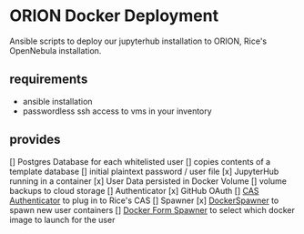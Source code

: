 # ORION Docker Deployment

Ansible scripts to deploy our jupyterhub installation to ORION, Rice's
OpenNebula installation.  

## requirements

* ansible installation
* passwordless ssh access to vms in your inventory

## provides

[] Postgres Database for each whitelisted user
    [] copies contents of a template database
    [] initial plaintext password / user file
[x] JupyterHub running in a container
[x] User Data persisted in Docker Volume
    [] volume backups to cloud storage
[] Authenticator
    [x] GitHub OAuth
    [] [CAS Authenticator](https://github.com/cwaldbieser/jhub_cas_authenticator) to plug in to Rice's CAS
[] Spawner
    [x] [DockerSpawner](https://github.com/jupyterhub/dockerspawner) to spawn new user containers
    [] [Docker Form Spawner]() to select which docker image to launch for the user
